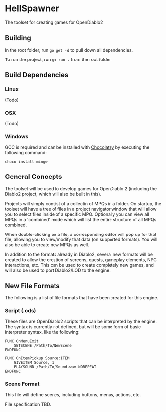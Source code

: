 # HellSpawner
The toolset for creating games for OpenDiablo2

## Building
In the root folder, run `go get -d` to pull down all dependencies.

To run the project, run `go run .` from the root folder.

## Build Dependencies
### Linux
(Todo)
### OSX
(Todo)
### Windows
GCC is required and can be installed with [Chocolatey](https://chocolatey.org/) by executing the following command:

```choco install mingw```


## General Concepts
The toolset will be used to develop games for OpenDiablo 2 (including the Diablo2 project, which will also be
built in this).

Projects will simply consist of a collectin of MPQs in a folder. On startup, the toolset will have a tree of
files in a project navigator window that will allow you to select files inside of a specific MPQ. Optionally you can
view all MPQs in a 'combined' mode which will list the entire structure of all MPQs combined.

When double-clicking on a file, a corresponding editor will pop up for that file, allowing you to view/modify
that data (on supported formats). You will also be able to create new MPQs as well.

In addition to the formats already in Diablo2, several new formats will be created to allow the creation
of screens, quests, gameplay elements, NPC interactions, etc. This can be used to create completely new
games, and will also be used to port Diablo2/LOD to the engine.

## New File Formats
The following is a list of file formats that have been created for this engine.

### Script (.ods)
These files are OpenDiablo2 scripts that can be interpreted by the engine. The syntax is currently not defined,
but will be some form of basic interpreter syntax, like the following:
```basic
FUNC OnMenuExit
    SETSCENE /Path/To/NewScene
ENDFUNC

FUNC OnItemPickup Source:ITEM
    GIVEITEM Source, 1
    PLAYSOUND /Path/To/Sound.wav NOREPEAT
ENDFUNC
```

### Scene Format
This file will define scenes, including buttons, menus, actions, etc.

File specification TBD.
